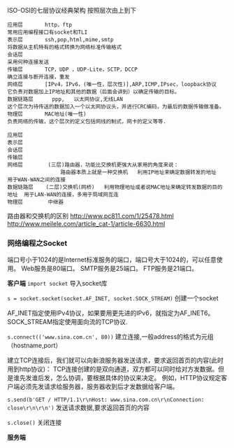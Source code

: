 ISO-OSI的七层协议经典架构   按照层次由上到下
```
应用层       http，ftp                                                               常用应用编程接口有socket和TLI
表示层       ssh,pop,html,mime,smtp                                                 将数据从主机特有的格式转换为网络标准传输格式
会话层                                                                           采用何种连接发送
传输层       TCP，UDP ，UDP-Lite，SCTP，DCCP                                     确立连接与断开连接，重发
网络层       [IPv4，IPv6，(唯一性，层次性)],ARP,ICMP,IPsec，loopback协议               它负责对数据加上IP地址和其他的数据（后面会讲到）以确定传输的目标。
数据链路层      ppp,   以太网协议,无线LAN                                        这个层次为待传送的数据加入一个以太网协议头，并进行CRC编码，为最后的数据传输做准备。
物理层       MAC地址(唯一性)                                                        负责网络的传输，这个层次的定义包括网线的制式，网卡的定义等等.
```
```
应用层       
表示层                           
会话层                            
传输层                    
网络层        (三层)路由器，功能比交换机更强大从家用的角度来说：
                 路由器本质上就是一种交换机   利用IP地址来确定数据转发的地址   用于WAN-WAN之间的连接
数据链路层    (二层)交换机(网桥)   利用物理地址或者说MAC地址来确定转发数据的目的地址  用于LAN-WAN的连接，多用于局域网互连
物理层        中继器
```
路由器和交换机的区别
http://www.pc811.com/1/25478.html
http://www.meilele.com/article_cat-1/article-6630.html



### 网络编程之Socket
端口号小于1024的是Internet标准服务的端口，端口号大于1024的，可以任意使用。
Web服务是80端口。
SMTP服务是25端口。
FTP服务是21端口。

**客户端**
`import socket`    导入socket库

`s = socket.socket(socket.AF_INET, socket.SOCK_STREAM)`    创建一个socket

AF_INET指定使用IPv4协议，如果要用更先进的IPv6，就指定为AF_INET6。SOCK_STREAM指定使用面向流的TCP协议.

`s.connect(('www.sina.com.cn', 80))`     建立连接,一般address的格式为元组（hostname,port）

建立TCP连接后，我们就可以向新浪服务器发送请求，要求返回首页的内容(此时用到http协议)：
TCP连接创建的是双向通道，双方都可以同时给对方发数据。但是谁先发谁后发，怎么协调，要根据具体的协议来决定。
例如，HTTP协议规定客户端必须先发请求给服务器，服务器收到后才发数据给客户端。

`s.send(b'GET / HTTP/1.1\r\nHost: www.sina.com.cn\r\nConnection: close\r\n\r\n')`  发送请求数据,要求返回首页的内容

`s.close()`  关闭连接

**服务端**

